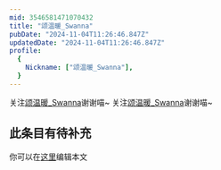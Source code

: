 ```yaml
---
mid: 3546581471070432
title: "颂温暖_Swanna"
pubDate: "2024-11-04T11:26:46.847Z"
updatedDate: "2024-11-04T11:26:46.847Z"
profile:
  {
    Nickname: ["颂温暖_Swanna"],
  }
---
```


关注[颂温暖_Swanna](https://space.bilibili.com/3546581471070432)谢谢喵~ 关注[颂温暖_Swanna](https://space.bilibili.com/3546581471070432)谢谢喵~

## 此条目有待补充
你可以在[这里](https://github.com/Yuhanawa/VTuber.ICU-Content/edit/master/v/颂温暖_Swanna/index.md)编辑本文
